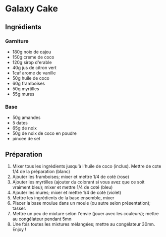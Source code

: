 # Galaxy Cake

## Ingrédients

### Garniture

* 180g noix de cajou
* 150g creme de coco
* 120g sirop d'erable
* 40g jus de citron vert
* 1caf arome de vanille
* 50g huile de coco
* 60g framboises
* 50g myrtilles
* 55g mures

### Base

* 50g amandes
* 5 dates
* 65g de noix
* 50g de noix de coco en poudre
* pincee de sel

## Préparation

1. Mixer tous les ingrédients jusqu'à l'huile de coco (inclus). Mettre de cote
   1/4 de la préparation (blanc)
2. Ajouter les framboises; mixer et mettre 1/4 de coté (rose)
3. Ajouter les myrtilles (ajouter du colorant si vous avez que ce soit vraiment
   bleu); mixer et mettre 1/4 de coté (bleu)
4. Ajouter les mures; mixer et mettre 1/4 de coté (violet)
5. Mettre les ingrédients de la base ensemble, mixer
6. Placer la base moulue dans un moule (ou autre selon présentation); tasser.
7. Mettre un peu de mixture selon l'envie (jouer avec les couleurs); mettre au
   congélateur pendant 5mn
8. Une fois toutes les mixtures mélangées; mettre au congélateur 30mn. Enjoy !
